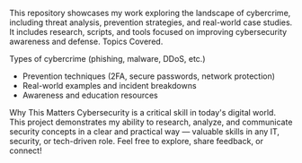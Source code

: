 This repository showcases my work exploring the landscape of cybercrime, including threat analysis, prevention strategies, and real-world case studies.
It includes research, scripts, and tools focused on improving cybersecurity awareness and defense.
Topics Covered. 

Types of cybercrime (phishing, malware, DDoS, etc.) 
- Prevention techniques (2FA, secure passwords, network protection)
- Real-world examples and incident breakdowns
- Awareness and education resources

Why This Matters Cybersecurity is a critical skill in today's digital world. This project demonstrates my ability to research, analyze, and communicate security concepts in a clear and practical way — valuable skills in any IT, security, or tech-driven role. Feel free to explore, share feedback, or connect!

